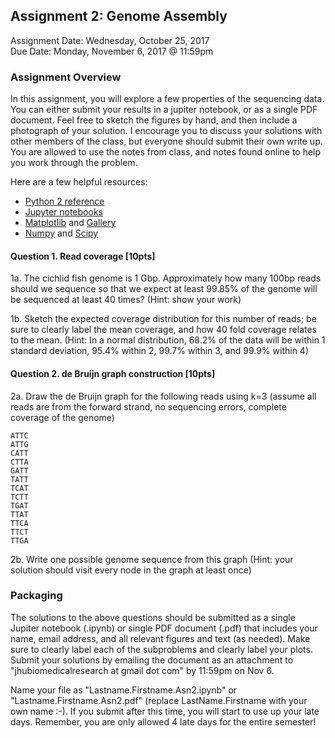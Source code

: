 ## Assignment 2: Genome Assembly
Assignment Date: Wednesday, October 25, 2017<br>
Due Date: Monday, November 6, 2017 @ 11:59pm <br>

### Assignment Overview

In this assignment, you will explore a few properties of the sequencing data. 
You can either submit your results in a jupiter notebook, or as a single PDF document.
Feel free to sketch the figures by hand, and then include a photograph of your solution.
I encourage you to discuss your solutions with other members of the class, but 
everyone should submit their own write up. You are allowed to use the notes from class, 
and notes found online to help you work through the problem. 

Here are a few helpful resources:

- [Python 2 reference](https://docs.python.org/2/reference/index.html)
- [Jupyter notebooks](http://jupyter.org/)
- [Matplotlib](https://matplotlib.org/) and [Gallery](https://matplotlib.org/gallery.html)
- [Numpy](http://www.numpy.org/) and [Scipy](https://www.scipy.org/)


#### Question 1. Read coverage [10pts]

1a. The cichlid fish genome is 1 Gbp. Approximately how many 100bp reads should we sequence so that we expect at least 99.85% of the genome will be sequenced at least 40 times? (Hint: show your work)

1b. Sketch the expected coverage distribution for this number of reads; be sure to clearly label the mean coverage, and how 40 fold coverage relates to the mean. (Hint: In a normal distribution, 68.2% of the data will be within 1 standard deviation, 95.4% within 2, 99.7% within 3, and 99.9% within 4)

#### Question 2. de Bruijn graph construction [10pts]

2a. Draw the de Bruijn graph for the following reads using k=3 (assume all reads are from the forward strand, no sequencing errors, complete coverage of the genome)

    ATTC
    ATTG
    CATT
    CTTA
    GATT
    TATT
    TCAT
    TCTT
    TGAT
    TTAT
    TTCA
    TTCT
    TTGA

2b. Write one possible genome sequence from this graph 
(Hint: your solution should visit every node in the graph at least once)

### Packaging

The solutions to the above questions should be submitted as a single Jupiter notebook (.ipynb) 
or single PDF document (.pdf) that includes your name, email address, and all relevant figures
and text (as needed). Make sure to clearly label each of the subproblems and clearly label 
your plots. Submit your solutions by emailing the document as an attachment 
to "jhubiomedicalresearch at gmail dot com" by 11:59pm on Nov 6. 

Name your file as "Lastname.Firstname.Asn2.ipynb" or "Lastname.Firstname.Asn2.pdf" 
(replace LastName.Firstname with your own name :-). If you submit after this time,
you will start to use up your late days. Remember, you are only allowed 4 late days 
for the entire semester!


